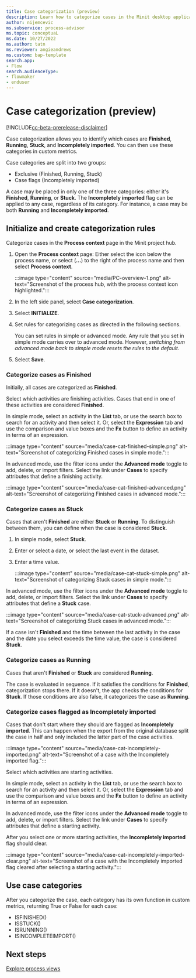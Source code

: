```yaml
---
title: Case categorization (preview)
description: Learn how to categorize cases in the Minit desktop application for Microsoft Power Automate process advisor.
author: nijemcevic
ms.subservice: process-advisor
ms.topic: conceptuaL
ms.date: 10/27/2022
ms.author: tatn
ms.reviewer: angieandrews
ms.custom: bap-template
search.app:
- Flow
search.audienceType:
- flowmaker
- enduser
---
```


# Case categorization (preview)

[!INCLUDE[cc-beta-prerelease-disclaimer](../includes/cc-beta-prerelease-disclaimer.md)]

Case categorization allows you to identify which cases are **Finished**, **Running**, **Stuck**, and **Incompletely imported**. You can then use these categories in custom metrics.

Case categories are split into two groups:

- Exclusive (Finished, Running, Stuck)
- Case flags (Incompletely imported)

A case may be placed in only one of the three categories: either it's **Finished**, **Running**, or **Stuck**. The **Incompletely imported** flag can be applied to any case, regardless of its category. For instance, a case may be both **Running** and **Incompletely imported**.

## Initialize and create categorization rules

Categorize cases in the **Process context** page in the Minit project hub.

1. Open the **Process context** page: Either select the icon below the process name, or select (**...**) to the right of the process name and then select **Process context**.

    :::image type="content" source="media/PC-overview-1.png" alt-text="Screenshot of the process hub, with the process context icon highlighted.":::

1. In the left side panel, select **Case categorization**.

1. Select **INITIALIZE**.

1. Set rules for categorizing cases as directed in the following sections.

    You can set rules in simple or advanced mode. Any rule that you set in simple mode carries over to advanced mode. However, *switching from advanced mode back to simple mode resets the rules to the default*.

1. Select **Save**.

### Categorize cases as Finished

Initially, all cases are categorized as **Finished**.

Select which activities are finishing activities. Cases that end in one of these activities are considered **Finished**.

In simple mode, select an activity in the **List** tab, or use the search box to search for an activity and then select it. Or, select the **Expression** tab and use the comparison and value boxes and the **Fx** button to define an activity in terms of an expression.

:::image type="content" source="media/case-cat-finished-simple.png" alt-text="Screenshot of categorizing Finished cases in simple mode.":::

In advanced mode, use the filter icons under the **Advanced mode** toggle to add, delete, or import filters. Select the link under **Cases** to specify attributes that define a finishing activity.

:::image type="content" source="media/case-cat-finished-advanced.png" alt-text="Screenshot of categorizing Finished cases in advanced mode.":::

### Categorize cases as Stuck

Cases that aren't **Finished** are either **Stuck** or **Running**. To distinguish between them, you can define when the case is considered **Stuck**.

1. In simple mode, select **Stuck**.
1. Enter or select a date, or select the last event in the dataset.
1. Enter a time value.

    :::image type="content" source="media/case-cat-stuck-simple.png" alt-text="Screenshot of categorizing Stuck cases in simple mode.":::

In advanced mode, use the filter icons under the **Advanced mode** toggle to add, delete, or import filters. Select the link under **Cases** to specify attributes that define a **Stuck** case.

:::image type="content" source="media/case-cat-stuck-advanced.png" alt-text="Screenshot of categorizing Stuck cases in advanced mode.":::

If a case isn't **Finished** and the time between the last activity in the case and the date you select exceeds the time value, the case is considered **Stuck**.

### Categorize cases as Running

Cases that aren't **Finished** or **Stuck** are considered **Running**.

The case is evaluated in sequence. If it satisfies the conditions for **Finished**, categorization stops there. If it doesn't, the app checks the conditions for **Stuck**. If those conditions are also false, it categorizes the case as **Running**.

### Categorize cases flagged as Incompletely imported

Cases that don't start where they should are flagged as **Incompletely imported**. This can happen when the export from the original database split the case in half and only included the latter part of the case activities.

:::image type="content" source="media/case-cat-incompletely-imported.png" alt-text="Screenshot of a case with the Incompletely imported flag.":::

Select which activities are starting activities.

In simple mode, select an activity in the **List** tab, or use the search box to search for an activity and then select it. Or, select the **Expression** tab and use the comparison and value boxes and the **Fx** button to define an activity in terms of an expression.

In advanced mode, use the filter icons under the **Advanced mode** toggle to add, delete, or import filters. Select the link under **Cases** to specify attributes that define a starting activity.

After you select one or more starting activities, the **Incompletely imported** flag should clear.

:::image type="content" source="media/case-cat-incompletely-imported-clear.png" alt-text="Screenshot of a case with the Incompletely imported flag cleared after selecting a starting activity.":::

## Use case categories

After you categorize the case, each category has its own function in custom metrics, returning True or False for each case:

- ISFINISHED()
- ISSTUCK()
- ISRUNNING()
- ISINCOMPLETEIMPORT()

## Next steps

[Explore process views](process-explorer.md)
